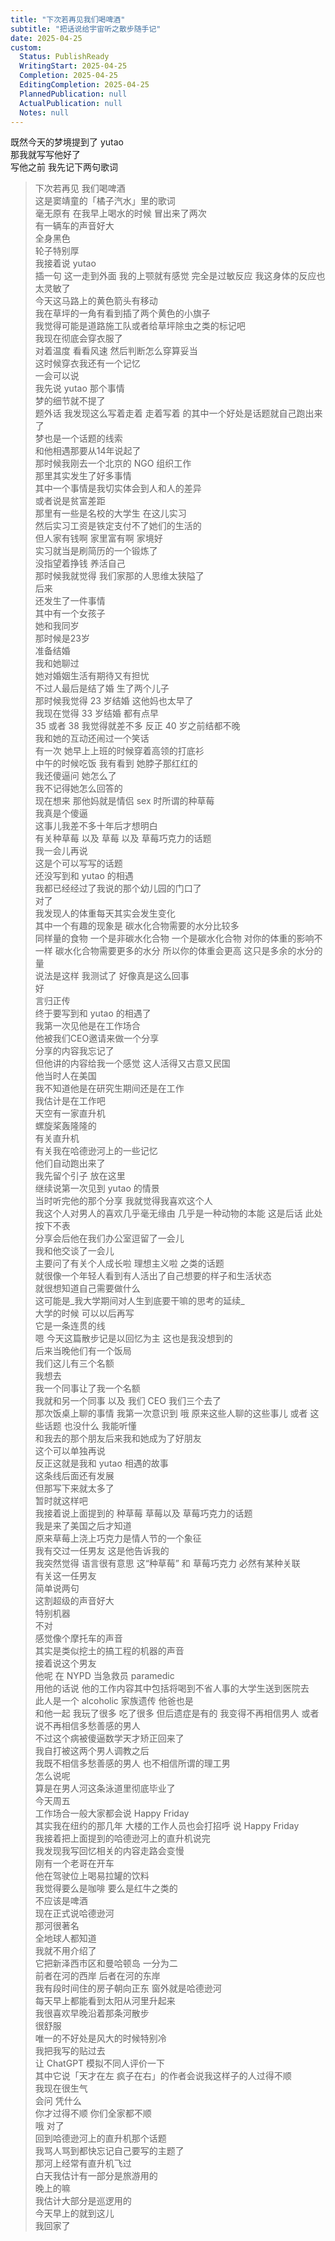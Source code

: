 ```yaml
---      
title: "下次若再见我们喝啤酒"      
subtitle: "把话说给宇宙听之散步随手记"      
date: 2025-04-25      
custom:      
  Status: PublishReady      
  WritingStart: 2025-04-25      
  Completion: 2025-04-25      
  EditingCompletion: 2025-04-25      
  PlannedPublication: null      
  ActualPublication: null      
  Notes: null      
---          
```

既然今天的梦境提到了 yutao        
那我就写写他好了          
写他之前 我先记下两句歌词          
> 下次若再见 我们喝啤酒        
> 这是窦靖童的「橘子汽水」里的歌词        
> 毫无原有 在我早上喝水的时候 冒出来了两次           
有一辆车的声音好大        
全身黑色        
轮子特别厚          
我接着说 yutao        
插一句 这一走到外面 我的上颚就有感觉 完全是过敏反应 我这身体的反应也太灵敏了           
今天这马路上的黄色箭头有移动        
我在草坪的一角有看到插了两个黄色的小旗子        
我觉得可能是道路施工队或者给草坪除虫之类的标记吧          
我现在彻底会穿衣服了        
对着温度 看看风速 然后判断怎么穿算妥当          
这时候穿衣我还有一个记忆        
一会可以说        
我先说 yutao 那个事情          
梦的细节就不提了        
题外话 我发现这么写着走着 走着写着 的其中一个好处是话题就自己跑出来了        
梦也是一个话题的线索        
和他相遇那要从14年说起了          
那时候我刚去一个北京的 NGO 组织工作        
那里其实发生了好多事情        
其中一个事情是我切实体会到人和人的差异        
或者说是贫富差距        
那里有一些是名校的大学生 在这儿实习        
然后实习工资是铁定支付不了她们的生活的        
但人家有钱啊 家里富有啊 家境好        
实习就当是刷简历的一个锻炼了        
没指望着挣钱 养活自己        
那时候我就觉得 我们家那的人思维太狭隘了          
后来        
还发生了一件事情        
其中有一个女孩子        
她和我同岁        
那时候是23岁        
准备结婚        
我和她聊过        
她对婚姻生活有期待又有担忧        
不过人最后是结了婚 生了两个儿子          
那时候我觉得 23 岁结婚 这他妈也太早了        
我现在觉得 33 岁结婚 都有点早        
35 或者 38 我觉得就差不多 反正 40 岁之前结都不晚          
我和她的互动还闹过一个笑话        
有一次 她早上上班的时候穿着高领的打底衫        
中午的时候吃饭 我有看到 她脖子那红红的        
我还傻逼问 她怎么了        
我不记得她怎么回答的        
现在想来 那他妈就是情侣 sex 时所谓的种草莓        
我真是个傻逼        
这事儿我差不多十年后才想明白          
有关种草莓 以及 草莓 以及 草莓巧克力的话题        
我一会儿再说        
这是个可以写写的话题          
还没写到和 yutao 的相遇        
我都已经经过了我说的那个幼儿园的门口了          
对了        
我发现人的体重每天其实会发生变化        
其中一个有趣的现象是 碳水化合物需要的水分比较多        
同样量的食物 一个是非碳水化合物 一个是碳水化合物 对你的体重的影响不一样 碳水化合物需要更多的水分 所以你的体重会更高 这只是多余的水分的量        
说法是这样 我测试了 好像真是这么回事          
好        
言归正传        
终于要写到和 yutao 的相遇了        
我第一次见他是在工作场合        
他被我们CEO邀请来做一个分享        
分享的内容我忘记了        
但他讲的内容给我一个感觉 这人活得又古意又民国          
他当时人在美国        
我不知道他是在研究生期间还是在工作        
我估计是在工作吧          
天空有一家直升机        
螺旋桨轰隆隆的          
有关直升机        
有关我在哈德逊河上的一些记忆        
他们自动跑出来了        
我先留个引子 放在这里          
继续说第一次见到 yutao 的情景        
当时听完他的那个分享 我就觉得我喜欢这个人        
我这个人对男人的喜欢几乎毫无缘由 几乎是一种动物的本能 这是后话 此处按下不表        
分享会后他在我们办公室逗留了一会儿        
我和他交谈了一会儿        
主要问了有关个人成长啦 理想主义啦 之类的话题        
就很像一个年轻人看到有人活出了自己想要的样子和生活状态        
就很想知道自己需要做什么        
这可能是\_我大学期间对人生到底要干嘛的思考的延续\_        
大学的时候 可以以后再写        
它是一条连贯的线          
嗯 今天这篇散步记是以回忆为主 这也是我没想到的          
后来当晚他们有一个饭局        
我们这儿有三个名额        
我想去        
我一个同事让了我一个名额        
我就和另一个同事 以及 我们 CEO 我们三个去了        
那次饭桌上聊的事情 我第一次意识到 哦 原来这些人聊的这些事儿 或者 这些话题 也没什么 我能听懂        
和我去的那个朋友后来我和她成为了好朋友        
这个可以单独再说        
反正这就是我和 yutao 相遇的故事        
这条线后面还有发展        
但那写下来就太多了        
暂时就这样吧          
我接着说上面提到的 种草莓 草莓以及 草莓巧克力的话题        
我是来了美国之后才知道        
原来草莓上浇上巧克力是情人节的一个象征        
我有交过一任男友 这是他告诉我的        
我突然觉得 语言很有意思 这“种草莓” 和 草莓巧克力 必然有某种关联          
有关这一任男友        
简单说两句          
这割超级的声音好大        
特别机器        
不对        
感觉像个摩托车的声音        
其实是类似挖土的搞工程的机器的声音          
接着说这个男友        
他呢 在 NYPD 当急救员 paramedic        
用他的话说 他的工作内容其中包括将喝到不省人事的大学生送到医院去        
此人是一个 alcoholic 家族遗传 他爸也是        
和他一起 我玩了很多 吃了很多 但后遗症是有的 我变得不再相信男人 或者说不再相信多愁善感的男人        
不过这个病被傻逼数学天才矫正回来了        
我自打被这两个男人调教之后        
我既不相信多愁善感的男人 也不相信所谓的理工男        
怎么说呢        
算是在男人河这条泳道里彻底毕业了          
今天周五        
工作场合一般大家都会说 Happy Friday        
其实我在纽约的那几年 大楼的工作人员也会打招呼 说 Happy Friday          
我接着把上面提到的哈德逊河上的直升机说完        
我发现我写回忆相关的内容走路会变慢          
刚有一个老哥在开车        
他在驾驶位上喝易拉罐的饮料        
我觉得要么是咖啡 要么是红牛之类的        
不应该是啤酒          
现在正式说哈德逊河        
那河很著名        
全地球人都知道        
我就不用介绍了        
它把新泽西市区和曼哈顿岛 一分为二        
前者在河的西岸 后者在河的东岸        
我有段时间住的房子朝向正东 窗外就是哈德逊河        
每天早上都能看到太阳从河里升起来          
我很喜欢早晚沿着那条河散步        
很舒服        
唯一的不好处是风大的时候特别冷          
我把我写的贴过去        
让 ChatGPT 模拟不同人评价一下        
其中它说「天才在左 疯子在右」的作者会说我这样子的人过得不顺        
我现在很生气        
会问 凭什么        
你才过得不顺 你们全家都不顺           
哦 对了        
回到哈德逊河上的直升机那个话题        
我骂人骂到都快忘记自己要写的主题了        
那河上经常有直升机飞过        
白天我估计有一部分是旅游用的        
晚上的嘛        
我估计大部分是巡逻用的          
今天早上的就到这儿        
我回家了          
      